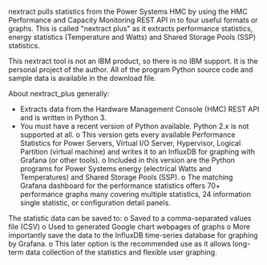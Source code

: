 nextract pulls statistics from the Power Systems HMC by using the HMC Performance and Capacity Monitoring REST API in to four useful formats or graphs. 
This is called "nextract plus" as it extracts performance statistics, energy statistics (Temperature and Watts) and Shared Storage Pools (SSP) statistics.

This nextract tool is not an IBM product, so there is no IBM support. 
It is the personal project of the author.
All of the program Python source code and sample data is available in the download file.

About nextract_plus generally:
 - Extracts data from the Hardware Management Console (HMC) REST API and is written in Python 3.
 - You must have a recent version of Python available. Python 2.x is not supported at all.
o This version gets every available Performance Statistics for Power Servers, Virtual I/O Server, Hypervisor, Logical Partition (virtual machine) and writes it to an InfluxDB for graphing with Grafana (or other tools).
o Included in this version are the Python programs for Power Systems energy (electrical Watts and Temperatures) and Shared Storage Pools (SSP).
o The matching Grafana dashboard for the performance statistics offers 70+ performance graphs many covering multiple statistics, 24 information single statistic, or configuration detail panels.

The statistic data can be saved to:
o Saved to a comma-separated values file (CSV)
o Used to generated Google chart webpages of graphs
o More importantly save the data to the InfluxDB time-series database for graphing by Grafana.
o This later option is the recommended use as it allows long-term data collection of the statistics and flexible user graphing.
